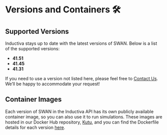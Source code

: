# Versions and Containers 🛠️

## Supported Versions
Inductiva stays up to date with the latest versions of SWAN. Below is a list of the supported versions:

- **41.51**
- **41.45**
- **41.31**

If you need to use a version not listed here, please feel free to [Contact Us](mailto:support@inductiva.ai).
We’ll be happy to accommodate your request!

## Container Images
Each version of SWAN in the Inductiva API has its own publicly available container image, 
so you can also use it to run simulations. These images are hosted in our Docker Hub repository, 
[Kutu](https://hub.docker.com/r/inductiva/kutu/tags?name=swan), and you can find the 
Dockerfile details for each version [here](https://github.com/inductiva/kutu/tree/main/simulators/swan).